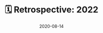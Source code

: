 ---
title: "🗓️ Retrospective: 2022"
date: "2020-08-14"
tags: ["🗓️ Retrospective"]
showToc: true
draft: true
---